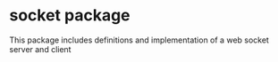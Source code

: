 # socket package

This package includes definitions and implementation of a web socket server and client

